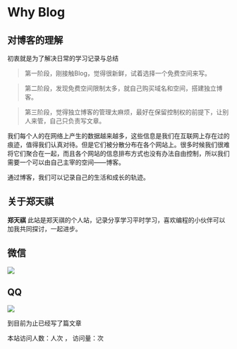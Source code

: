 # Why Blog
## 对博客的理解
初衷就是为了解决日常的学习记录与总结
>第一阶段，刚接触Blog，觉得很新鲜，试着选择一个免费空间来写。

>第二阶段，发现免费空间限制太多，就自己购买域名和空间，搭建独立博客。

>第三阶段，觉得独立博客的管理太麻烦，最好在保留控制权的前提下，让别人来管，自己只负责写文章。
 
我们每个人的在网络上产生的数据越来越多，这些信息是我们在互联网上存在过的痕迹，值得我们认真对待。但是它们被分散分布在各个网站上。很多时候我们很难将它们聚合在一起，而且各个网站的信息排布方式也没有办法自由控制，所以我们需要一个可以由自己主宰的空间——博客。

通过博客，我们可以记录自己的生活和成长的轨迹。

## 关于郑天祺
**郑天祺** 
此站是郑天祺的个人站，记录分享学习平时学习，喜欢编程的小伙伴可以加我共同探讨，一起进步。

## 微信
<img src="/img/Wechat.jpg"/>

## QQ
<img src="/img/QQ.jpg"/>

到目前为止已经写了<code class="article_number"></code>篇文章

本站访问人数：<code class="site_uv"></code>人次 ， 访问量：<code class="site_pv"></code>次